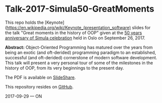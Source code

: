 # Talk-2017-Simula50-GreatMoments

This repo holds the [Keynote](https://en.wikipedia.org/wiki/Keynote_(presentation_software) slides for the talk "Great moments in the history of OOP" given at the [50 years anniversary of Simula celebration](http://simula67.at.ifi.uio.no/50years/) held in Oslo on September 26, 2017.

**Abstract:** Object-Oriented Programming has matured over the years from being an exotic (and oft-derided) programming paradigm to an established, successful (and oft-derided) cornerstone of modern software development. This talk will present a very personal tour of some of the milestones in the history of OOP, from its very beginnings to the present day.

The PDF is available on [SlideShare](https://www.slideshare.net/onierstrasz/great-moments-in-the-history-of-oop).

This repository resides on [GitHub](https://github.com/onierstrasz/Talk-2017-Simula50-GreatMoments).

2017-09-29 — ON
